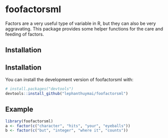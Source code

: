 
<!-- README.md is generated from README.Rmd. Please edit that file -->

# foofactorsml

<!-- badges: start -->
<!-- badges: end -->

Factors are a very useful type of variable in R, but they can also be
very aggravating. This package provides some helper functions for the
care and feeding of factors.

## Installation

## Installation

You can install the development version of foofactorsml with:

``` r
# install.packages("devtools")
devtools::install_github("lephanthuymai/foofactorsml")
```

## Example

``` r
library(foofactorsml)
a <- factor(c("character", "hits", "your", "eyeballs"))
b <- factor(c("but", "integer", "where it", "counts"))
```
